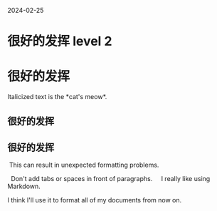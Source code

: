 2024-02-25

<h1> 很好的发挥  level 2
<h1>很好的发挥</h1>
Italicized text is the *cat's meow*.

## 很好的发挥

<h2>很好的发挥</h2>

 This can result in unexpected formatting problems.  
  
  Don't add tabs or spaces in front of paragraphs.
      I really like using Markdown.  
  
I think I'll use it to format all of my documents from now on.